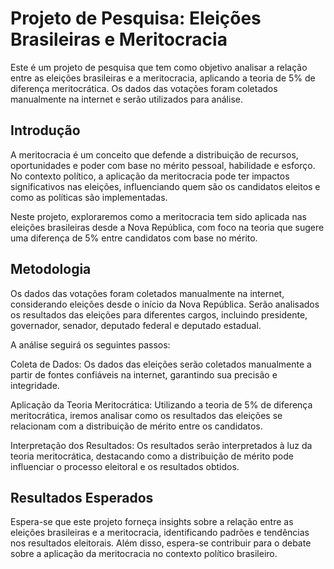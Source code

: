 # Projeto de Pesquisa: Eleições Brasileiras e Meritocracia
Este é um projeto de pesquisa que tem como objetivo analisar a relação entre as eleições brasileiras e a meritocracia, aplicando a teoria de 5% de diferença meritocrática. Os dados das votações foram coletados manualmente na internet e serão utilizados para análise.

## Introdução
A meritocracia é um conceito que defende a distribuição de recursos, oportunidades e poder com base no mérito pessoal, habilidade e esforço. No contexto político, a aplicação da meritocracia pode ter impactos significativos nas eleições, influenciando quem são os candidatos eleitos e como as políticas são implementadas.

Neste projeto, exploraremos como a meritocracia tem sido aplicada nas eleições brasileiras desde a Nova República, com foco na teoria que sugere uma diferença de 5% entre candidatos com base no mérito.

## Metodologia
Os dados das votações foram coletados manualmente na internet, considerando eleições desde o início da Nova República. Serão analisados os resultados das eleições para diferentes cargos, incluindo presidente, governador, senador, deputado federal e deputado estadual.

A análise seguirá os seguintes passos:

Coleta de Dados: Os dados das eleições serão coletados manualmente a partir de fontes confiáveis na internet, garantindo sua precisão e integridade.

Aplicação da Teoria Meritocrática: Utilizando a teoria de 5% de diferença meritocrática, iremos analisar como os resultados das eleições se relacionam com a distribuição de mérito entre os candidatos.

Interpretação dos Resultados: Os resultados serão interpretados à luz da teoria meritocrática, destacando como a distribuição de mérito pode influenciar o processo eleitoral e os resultados obtidos.

## Resultados Esperados
Espera-se que este projeto forneça insights sobre a relação entre as eleições brasileiras e a meritocracia, identificando padrões e tendências nos resultados eleitorais. Além disso, espera-se contribuir para o debate sobre a aplicação da meritocracia no contexto político brasileiro.

